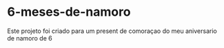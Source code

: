 # 6-meses-de-namoro

Este projeto  foi criado  para um present de comoraçao do meu aniversario de namoro de 6 



